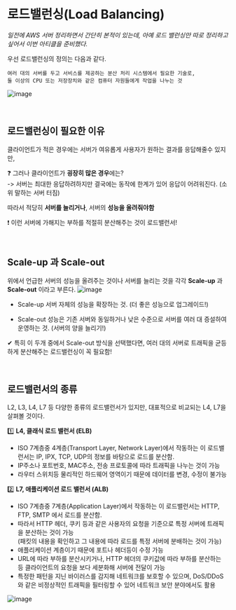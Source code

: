 # 로드밸런싱(Load Balancing)

_일전에 AWS 서버 정리하면서 간단히 본적이 있는데, 아예 로드 밸런싱만 따로 정리하고 싶어서 이번 아티클을 준비했다._

우선 로드밸런싱의 정의는 다음과 같다.

```
여러 대의 서버를 두고 서비스를 제공하는 분산 처리 시스템에서 필요한 기술로,
둘 이상의 CPU 또는 저장장치와 같은 컴퓨터 자원들에게 작업을 나누는 것
```

![image](https://user-images.githubusercontent.com/55613591/163809183-3248cd15-d3cb-428d-8ee1-4995baf94566.png)

<br/>

## 로드밸런싱이 필요한 이유

클라이언트가 적은 경우에는 서버가 여유롭게 사용자가 원하는 결과를 응답해줄수 있지만,

❓ 그러나 클라이언트가 **굉장히 많은 경우**에는?   
  -> 서버는 최대한 응답하려하지만 결국에는 동작에 한계가 있어 응답이 어려워진다. (소위 말하는 서버 터짐)
  

따라서 적당히 **서버를 늘리거나**, 서버의 **성능을 올려줘야함**

❗ 이런 서버에 가해지는 부하를 적절히 분산해주는 것이 로드밸런서!

<br/>

## Scale-up 과 Scale-out

위에서 언급한 서버의 성능을 올려주는 것이나 서버를 늘리는 것을 각각 **Scale-up** 과 **Scale-out** 이라고 부른다.
![image](https://user-images.githubusercontent.com/55613591/163811544-a3651aa7-a8ce-4981-87f3-46aa0a0f00e8.png)


* Scale-up
  서버 자체의 성능을 확장하는 것.
  (더 좋은 성능으로 업그레이드!)
  
* Scale-out
  성능은 기존 서버와 동일하거나 낮은 수준으로 서버를 여러 대 증설하여 운영하는 것.
  (서버의 양을 늘리기!)
  
✔ 특히 이 두개 중에서 Scale-out 방식을 선택했다면, 여러 대의 서버로 트래픽을 균등하게 분산해주는 로드밸런싱이 꼭 필요함!

<br/>

## 로드밸런서의 종류

L2, L3, L4, L7 등 다양한 종류의 로드밸런서가 있지만, 대표적으로 비교되는 L4, L7을 살펴볼 것이다.

1️⃣ **L4, 클래식 로드 밸런서 (ELB)** 

- ISO 7계층중 4계층(Transport Layer, Network Layer)에서 작동하는 이 로드밸런서는 IP, IPX, TCP, UDP의 정보를 바탕으로 로드를 분산함.   
- IP주소나 포트번호, MAC주소, 전송 프로토콜에 따라 트래픽을 나누는 것이 가능   
- 라우터 스위치등 물리적인 하드웨어 영역이기 때문에 데이터를 변경, 수정이 불가능

2️⃣ **L7, 애플리케이션 로드 밸런서 (ALB)**   

- ISO 7계층중 7계층(Application Layer)에서 작동하는 이 로드밸런서는 HTTP, FTP, SMTP 에서 로드를 분산함.   
- 따라서 HTTP 헤더, 쿠키 등과 같은 사용자의 요청을 기준으로 특정 서버에 트래픽을 분산하는 것이 가능   
  (패킷의 내용을 확인하고 그 내용에 따라 로드를 특정 서버에 분배하는 것이 가능)   
- 애플리케이션 계층이기 때문에 포트나 헤더등이 수정 가능   
- URL에 따라 부하를 분산시키거나, HTTP 헤더의 쿠키값에 따라 부하를 분산하는 등 클라이언트의 요청을 보다 세분화해 서버에 전달이 가능   
- 특정한 패턴을 지닌 바이러스를 감지해 네트워크를 보호할 수 있으며, DoS/DDoS와 같은 비정상적인 트래픽을 필터링할 수 있어 네트워크 보안 분야에서도 활용   

![image](https://user-images.githubusercontent.com/55613591/163812909-e4ed3c5c-3fae-47d6-9116-58bbd5b14bb6.png)








